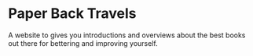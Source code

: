 # Paper Back Travels

A website to gives you introductions and overviews about the best books out
there for bettering and improving yourself.
